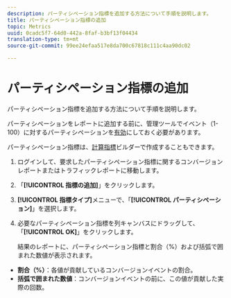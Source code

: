 ```yaml
---
description: パーティシペーション指標を追加する方法について手順を説明します。
title: パーティシペーション指標の追加
topic: Metrics
uuid: 0cadc5f7-64d0-442a-8faf-b3bf13f04434
translation-type: tm+mt
source-git-commit: 99ee24efaa517e8da700c67818c111c4aa90dc02

---
```



# パーティシペーション指標の追加

パーティシペーション指標を追加する方法について手順を説明します。

パーティシペーションをレポートに追加する前に、管理ツールでイベント（1-100）に対するパーティシペーションを[有効](/help/components/c-variables/c-metrics/metrics-participation.md)にしておく必要があります。

パーティシペーション指標は、[計算指標](https://marketing.adobe.com/resources/help/ja_JP/analytics/calcmetrics/participation_metric.html)ビルダーで作成することもできます。

1. ログインして、要求したパーティシペーション指標に関するコンバージョンレポートまたはトラフィックレポートに移動します。
1. 「**[!UICONTROL 指標の追加]**」をクリックします。
1. **[!UICONTROL 指標タイプ]**&#x200B;メニューで、「**[!UICONTROL パーティシペーション]**」を選択します。
1. 必要なパーティシペーション指標を列キャンバスにドラッグして、「**[!UICONTROL OK]**」をクリックします。

   結果のレポートに、パーティシペーション指標と割合（%）および括弧で囲まれた数値が表示されます。

* **割合（%）**：各値が貢献しているコンバージョンイベントの割合。
* **括弧で囲まれた数値**：コンバージョンイベントの前に、この値が貢献した実際の回数。

